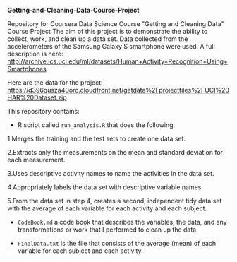 **Getting-and-Cleaning-Data-Course-Project**

Repository for Coursera Data Science Course "Getting and Cleaning Data" Course Project
The aim of this project is to demonstrate the ability to collect, work, and clean up a data set. Data collected from the accelerometers of the Samsung Galaxy S smartphone were used. A full description is here:
http://archive.ics.uci.edu/ml/datasets/Human+Activity+Recognition+Using+Smartphones

Here are the data for the project:
https://d396qusza40orc.cloudfront.net/getdata%2Fprojectfiles%2FUCI%20HAR%20Dataset.zip

This repository contains:

- R script called `run_analysis.R` that does the following:

1.Merges the training and the test sets to create one data set.

2.Extracts only the measurements on the mean and standard deviation for each measurement.

3.Uses descriptive activity names to name the activities in the data set.

4.Appropriately labels the data set with descriptive variable names.

5.From the data set in step 4, creates a second, independent tidy data set with the average of each variable for each activity and each subject.

- `CodeBook.md` a code book that describes the variables, the data, and any transformations or work that I performed to clean up the data.

- `FinalData.txt` is the file that consists of the average (mean) of each variable for each subject and each activity.
